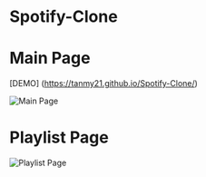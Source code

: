 # Spotify-Clone

<h1><b>Main Page</b></h1> 

[DEMO] (https://tanmy21.github.io/Spotify-Clone/)

![Main Page](https://raw.githubusercontent.com/TanMy90/Spotify-Clone/master/static/main%20page.png)


<h1><b>Playlist Page</b></h1>

![Playlist Page](https://raw.githubusercontent.com/TanMy90/Spotify-Clone/master/static/single%20playlist.png)

